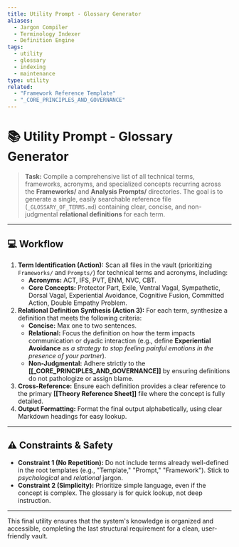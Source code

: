 ```yaml
---
title: Utility Prompt - Glossary Generator
aliases:
  - Jargon Compiler
  - Terminology Indexer
  - Definition Engine
tags:
  - utility
  - glossary
  - indexing
  - maintenance
type: utility
related:
  - "Framework Reference Template"
  - "_CORE_PRINCIPLES_AND_GOVERNANCE"
---
```


<!-- @format -->

# 📚 Utility Prompt - Glossary Generator

> **Task:** Compile a comprehensive list of all technical terms, frameworks, acronyms,
> and specialized concepts recurring across the **Frameworks/** and **Analysis
> Prompts/** directories. The goal is to generate a single, easily searchable reference
> file (`_GLOSSARY_OF_TERMS.md`) containing clear, concise, and non-judgmental
> **relational definitions** for each term.

---

## 💻 Workflow

1.  **Term Identification (Action):** Scan all files in the vault (prioritizing
    `Frameworks/` and `Prompts/`) for technical terms and acronyms, including:
    - **Acronyms:** ACT, IFS, PVT, ENM, NVC, CBT.
    - **Core Concepts:** Protector Part, Exile, Ventral Vagal, Sympathetic, Dorsal
      Vagal, Experiential Avoidance, Cognitive Fusion, Committed Action, Double Empathy
      Problem.
2.  **Relational Definition Synthesis (Action 3):** For each term, synthesize a
    definition that meets the following criteria:
    - **Concise:** Max one to two sentences.
    - **Relational:** Focus the definition on how the term impacts communication or
      dyadic interaction (e.g., define **Experiential Avoidance** as _a strategy to stop
      feeling painful emotions in the presence of your partner_).
    - **Non-Judgmental:** Adhere strictly to the **[[_CORE_PRINCIPLES_AND_GOVERNANCE]]**
      by ensuring definitions do not pathologize or assign blame.
3.  **Cross-Reference:** Ensure each definition provides a clear reference to the
    primary **[[Theory Reference Sheet]]** file where the concept is fully detailed.
4.  **Output Formatting:** Format the final output alphabetically, using clear Markdown
    headings for easy lookup.

---

## ⚠️ Constraints & Safety

- **Constraint 1 (No Repetition):** Do not include terms already well-defined in the
  root templates (e.g., "Template," "Prompt," "Framework"). Stick to _psychological_ and
  _relational_ jargon.
- **Constraint 2 (Simplicity):** Prioritize simple language, even if the concept is
  complex. The glossary is for quick lookup, not deep instruction.

---

This final utility ensures that the system's knowledge is organized and accessible,
completing the last structural requirement for a clean, user-friendly vault.
